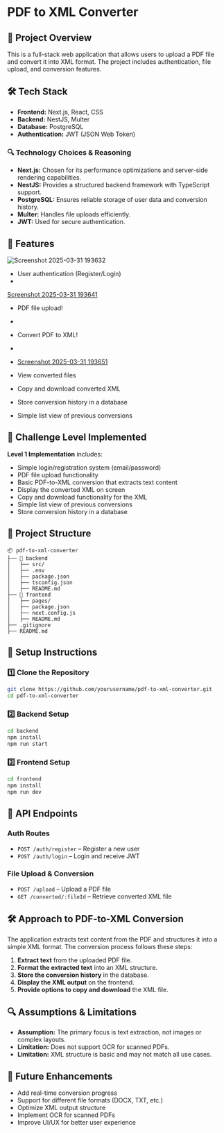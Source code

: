 # PDF to XML Converter

## 📌 Project Overview

This is a full-stack web application that allows users to upload a PDF file and convert it into XML format. The project includes authentication, file upload, and conversion features.

## 🛠 Tech Stack

- **Frontend:** Next.js, React, CSS  
- **Backend:** NestJS, Multer  
- **Database:** PostgreSQL  
- **Authentication:** JWT (JSON Web Token)  

### 🔍 Technology Choices & Reasoning

- **Next.js:** Chosen for its performance optimizations and server-side rendering capabilities.  
- **NestJS:** Provides a structured backend framework with TypeScript support.  
- **PostgreSQL:** Ensures reliable storage of user data and conversion history.  
- **Multer:** Handles file uploads efficiently.  
- **JWT:** Used for secure authentication.  

## 🚀 Features
![Screenshot 2025-03-31 193632](https://github.com/user-attachments/assets/27afe246-330d-46fe-9885-2075aae396e3)


- User authentication (Register/Login)
- 
[Screenshot 2025-03-31 193641](https://github.com/user-attachments/assets/51edacbb-edbb-4e61-97fb-8f1353b890c7) 
  
- PDF file upload!
- 
- Convert PDF to XML!
-
- [Screenshot 2025-03-31 193651](https://github.com/user-attachments/assets/2c8f85b9-37aa-47c1-ae08-dcb600a87ae2)

- View converted files  
- Copy and download converted XML  
- Store conversion history in a database  
- Simple list view of previous conversions  

## 🎯 Challenge Level Implemented

**Level 1 Implementation** includes:

- Simple login/registration system (email/password)  
- PDF file upload functionality  
- Basic PDF-to-XML conversion that extracts text content  
- Display the converted XML on screen  
- Copy and download functionality for the XML  
- Simple list view of previous conversions  
- Store conversion history in a database  

## 📂 Project Structure

```
📦 pdf-to-xml-converter
├── 📂 backend
│   ├── src/
│   ├── .env
│   ├── package.json
│   ├── tsconfig.json
│   ├── README.md
├── 📂 frontend
│   ├── pages/
│   ├── package.json
│   ├── next.config.js
│   ├── README.md
├── .gitignore
├── README.md
```

## 📌 Setup Instructions

### 1️⃣ Clone the Repository

```sh
git clone https://github.com/yourusername/pdf-to-xml-converter.git
cd pdf-to-xml-converter
```

### 2️⃣ Backend Setup

```sh
cd backend
npm install
npm run start
```

### 3️⃣ Frontend Setup

```sh
cd frontend
npm install
npm run dev
```

## 🔗 API Endpoints

### **Auth Routes**

- `POST /auth/register` – Register a new user  
- `POST /auth/login` – Login and receive JWT  

### **File Upload & Conversion**

- `POST /upload` – Upload a PDF file  
- `GET /converted/:fileId` – Retrieve converted XML file  

## 🛠 Approach to PDF-to-XML Conversion

The application extracts text content from the PDF and structures it into a simple XML format. The conversion process follows these steps:

1. **Extract text** from the uploaded PDF file.
2. **Format the extracted text** into an XML structure.
3. **Store the conversion history** in the database.
4. **Display the XML output** on the frontend.
5. **Provide options to copy and download** the XML file.

## 🔍 Assumptions & Limitations

- **Assumption:** The primary focus is text extraction, not images or complex layouts.  
- **Limitation:** Does not support OCR for scanned PDFs.  
- **Limitation:** XML structure is basic and may not match all use cases.  

## 🔮 Future Enhancements

- Add real-time conversion progress  
- Support for different file formats (DOCX, TXT, etc.)  
- Optimize XML output structure  
- Implement OCR for scanned PDFs  
- Improve UI/UX for better user experience  
